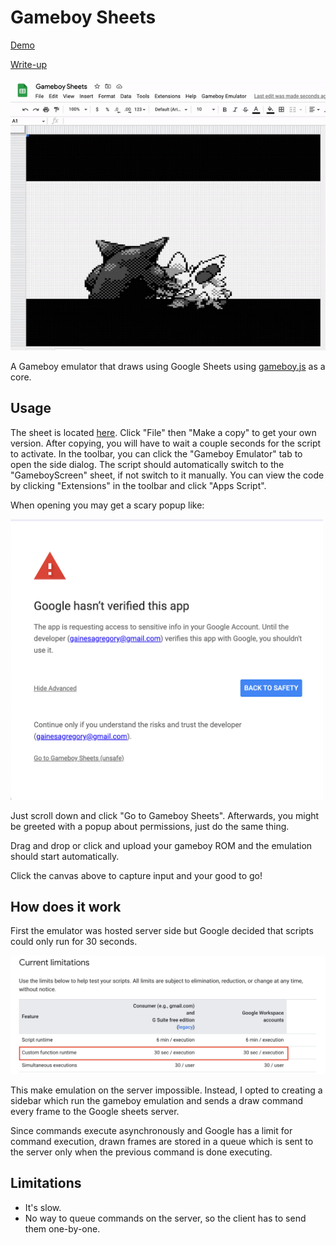 # Gameboy Sheets

[Demo](https://docs.google.com/spreadsheets/d/1W0f9jmZixQqK2EMZImZoIlqF-MXp1-Ek6mDdX2gfmWo)

[Write-up]()

![Demo](./images/demo.gif)

A Gameboy emulator that draws using Google Sheets using [gameboy.js](https://github.com/juchi/gameboy.js) as a core.

## Usage

The sheet is located [here](https://docs.google.com/spreadsheets/d/1W0f9jmZixQqK2EMZImZoIlqF-MXp1-Ek6mDdX2gfmWo). Click "File" then "Make a copy" to get your own version.
After copying, you will have to wait a couple seconds for the script to activate.
In the toolbar, you can click the "Gameboy Emulator" tab to open the side dialog.
The script should automatically switch to the "GameboyScreen" sheet, if not switch to it manually.
You can view the code by clicking "Extensions" in the toolbar and click "Apps Script".

When opening you may get a scary popup like:

![Scary Popup](./images/scary_popup.png)

Just scroll down and click "Go to Gameboy Sheets". Afterwards, you might be greeted with a popup about permissions, just do the same thing.

Drag and drop or click and upload your gameboy ROM and the emulation should start automatically.

Click the canvas above to capture input and your good to go!

## How does it work

First the emulator was hosted server side but Google decided that scripts could only run for 30 seconds.

![Runetime limit](./images/runtime_limit.png)

This make emulation on the server impossible. Instead, I opted to creating a sidebar which run the gameboy emulation and sends a draw command every frame
to the Google sheets server.

Since commands execute asynchronously and Google has a limit for command execution,
drawn frames are stored in a queue which is sent to the server only when the previous 
command is done executing.

## Limitations

- It's slow.
- No way to queue commands on the server, so the client has to send them one-by-one.